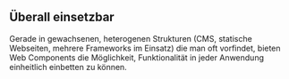 ## Überall einsetzbar

Gerade in gewachsenen, heterogenen Strukturen (CMS, statische Webseiten, mehrere Frameworks im Einsatz) die man oft vorfindet, bieten Web Components die Möglichkeit, Funktionalität in jeder Anwendung einheitlich einbetten zu können.
